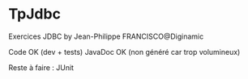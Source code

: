 # TpJdbc
 Exercices JDBC by Jean-Philippe FRANCISCO@Diginamic
 
 Code OK (dev + tests)
 JavaDoc OK (non généré car trop volumineux)
 
 Reste à faire : JUnit
